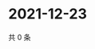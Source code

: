 # 2021-12-23

共 0 条

<!-- BEGIN WEIBO -->
<!-- 最后更新时间 Thu Dec 23 2021 04:15:58 GMT+0800 (China Standard Time) -->

<!-- END WEIBO -->
